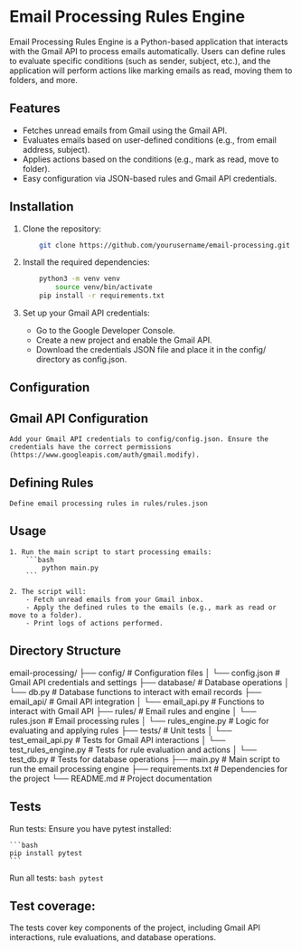 # Email Processing Rules Engine

Email Processing Rules Engine is a Python-based application that interacts with the Gmail API to process emails automatically. Users can define rules to evaluate specific conditions (such as sender, subject, etc.), and the application will perform actions like marking emails as read, moving them to folders, and more.

## Features

- Fetches unread emails from Gmail using the Gmail API.
- Evaluates emails based on user-defined conditions (e.g., from email address, subject).
- Applies actions based on the conditions (e.g., mark as read, move to folder).
- Easy configuration via JSON-based rules and Gmail API credentials.

## Installation

1. Clone the repository:
 	```bash
		git clone https://github.com/yourusername/email-processing.git
	```

3. Install the required dependencies:

	```bash
		python3 -m venv venv
	        source venv/bin/activate
		pip install -r requirements.txt
	```

4. Set up your Gmail API credentials:

	- Go to the Google Developer Console.
	- Create a new project and enable the Gmail API.
	- Download the credentials JSON file and place it in the config/ directory as config.json.

## Configuration

## Gmail API Configuration
	Add your Gmail API credentials to config/config.json. Ensure the credentials have the correct permissions (https://www.googleapis.com/auth/gmail.modify).

## Defining Rules
	Define email processing rules in rules/rules.json

## Usage
	1. Run the main script to start processing emails:
		```bash
			python main.py
		```

	2. The script will:
		- Fetch unread emails from your Gmail inbox.
		- Apply the defined rules to the emails (e.g., mark as read or move to a folder).
		- Print logs of actions performed.

## Directory Structure

email-processing/
├── config/                     # Configuration files
│   └── config.json             # Gmail API credentials and settings
├── database/                   # Database operations
│   └── db.py                   # Database functions to interact with email records
├── email_api/                  # Gmail API integration
│   └── email_api.py            # Functions to interact with Gmail API
├── rules/                      # Email rules and engine
│   └── rules.json              # Email processing rules
│   └── rules_engine.py         # Logic for evaluating and applying rules
├── tests/                      # Unit tests
│   └── test_email_api.py       # Tests for Gmail API interactions
│   └── test_rules_engine.py    # Tests for rule evaluation and actions
│   └── test_db.py              # Tests for database operations
├── main.py                     # Main script to run the email processing engine
├── requirements.txt            # Dependencies for the project
└── README.md                   # Project documentation


## Tests
Run tests:
Ensure you have pytest installed:

	```bash
	pip install pytest
	```
Run all tests:
	```bash
		pytest
  	```
## Test coverage:
The tests cover key components of the project, including Gmail API interactions, rule evaluations, and database operations.
